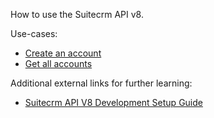 How to use the Suitecrm API v8.

Use-cases:

* [Create an account](README.create.md)
* [Get all accounts](README.read.md)

Additional external links for further learning:

* [Suitecrm API V8 Development Setup Guide](https://docs.suitecrm.com/developer/api/developer-setup-guide/)
